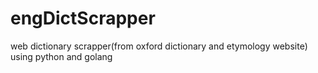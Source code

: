 # engDictScrapper

web dictionary scrapper(from oxford dictionary and etymology website) using python and golang